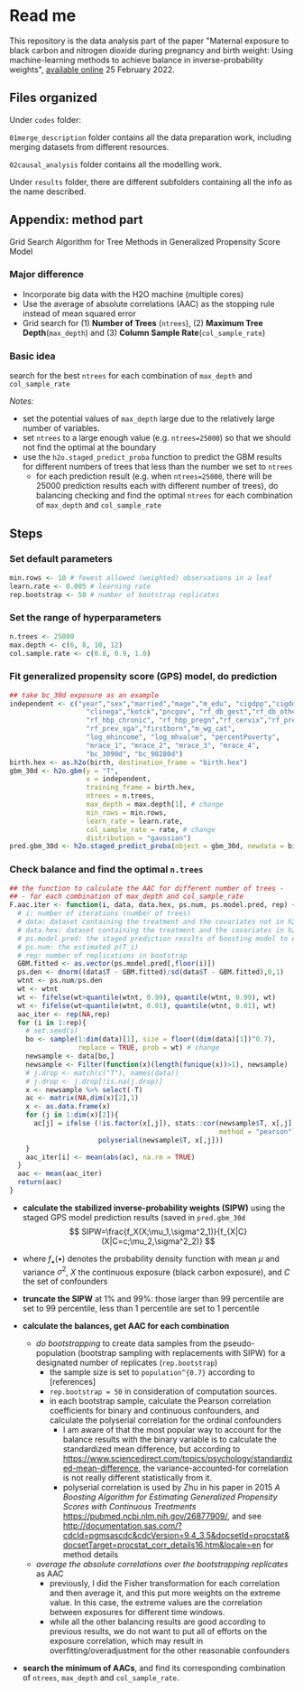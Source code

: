 # Read me

This repository is the data analysis part of the paper "Maternal exposure to black carbon and nitrogen dioxide during pregnancy and birth weight: Using machine-learning methods to achieve balance in inverse-probability weights", [available online](https://doi.org/10.1016/j.envres.2022.112978) 25 February 2022.

## Files organized

Under `codes` folder:

`01merge_description` folder contains all the data preparation work, including merging datasets from different resources.

`02causal_analysis` folder contains all the modelling work.

Under `results` folder, there are different subfolders containing all the info as the name described.

## Appendix: method part

Grid Search Algorithm for Tree Methods in Generalized Propensity Score Model

### Major difference

-   Incorporate big data with the H2O machine (multiple cores)
-   Use the average of absolute correlations (AAC) as the stopping rule instead of mean squared error
-   Grid search for (1) **Number of Trees** (`ntrees`), (2) **Maximum Tree Depth**(`max_depth`) and (3) **Column Sample Rate**(`col_sample_rate`)

### Basic idea

search for the best `ntrees` for each combination of `max_depth` and `col_sample_rate`

*Notes:*

-   set the potential values of `max_depth` large due to the relatively large number of variables.
-   set `ntrees` to a large enough value (e.g. `ntrees=25000`) so that we should not find the optimal at the boundary
-   use the `h2o.staged_predict_proba` function to predict the GBM results for different numbers of trees that less than the number we set to `ntrees`
    -   for each prediction result (e.g. when `ntrees=25000`, there will be 25000 prediction results each with different number of trees), do balancing checking and find the optimal `ntrees` for each combination of `max_depth` and `col_sample_rate`

## Steps

### Set default parameters

``` r
min.rows <- 10 # fewest allowed (weighted) observations in a leaf
learn.rate <- 0.005 # learning rate 
rep.bootstrap <- 50 # number of bootstrap replicates
```

### Set the range of hyperparameters

``` r
n.trees <- 25000
max.depth <- c(6, 8, 10, 12)
col.sample.rate <- c(0.8, 0.9, 1.0)
```

### Fit generalized propensity score (GPS) model, do prediction

``` r
## take bc_30d exposure as an example
independent <- c("year","sex","married","mage","m_edu", "cigdpp","cigddp",
                   "clinega","kotck","pncgov", "rf_db_gest","rf_db_other",
                   "rf_hbp_chronic", "rf_hbp_pregn","rf_cervix","rf_prev_4kg",
                   "rf_prev_sga","firstborn","m_wg_cat",
                   "log_mhincome", "log_mhvalue", "percentPoverty",
                   "mrace_1", "mrace_2", "mrace_3", "mrace_4",
                   "bc_3090d", "bc_90280d")
birth.hex <- as.h2o(birth, destination_frame = "birth.hex")
gbm_30d <- h2o.gbm(y = "T",
                   x = independent,
                   training_frame = birth.hex,
                   ntrees = n.trees, 
                   max_depth = max.depth[1], # change
                   min_rows = min.rows,
                   learn_rate = learn.rate, 
                   col_sample_rate = rate, # change
                   distribution = "gaussian")
pred.gbm_30d <- h2o.staged_predict_proba(object = gbm_30d, newdata = birth.hex)
```

### Check balance and find the optimal `n.trees`

``` r
## the function to calculate the AAC for different number of trees -
## - for each combination of max_depth and col_sample_rate
F.aac.iter <- function(i, data, data.hex, ps.num, ps.model.pred, rep) {
  # i: number of iterations (number of trees) 
  # data: dataset containing the treatment and the covariates not in h2o structure.
  # data.hex: dataset containing the treatment and the covariates in h2o env.
  # ps.model.pred: the staged prediction results of boosting model to estimate (p(T_iX_i)) 
  # ps.num: the estimated p(T_i) 
  # rep: number of replications in bootstrap 
  GBM.fitted <- as.vector(ps.model.pred[,floor(i)])
  ps.den <- dnorm((data$T - GBM.fitted)/sd(data$T - GBM.fitted),0,1)
  wtnt <- ps.num/ps.den
  wt <- wtnt
  wt <- fifelse(wt>quantile(wtnt, 0.99), quantile(wtnt, 0.99), wt)
  wt <- fifelse(wt<quantile(wtnt, 0.01), quantile(wtnt, 0.01), wt)
  aac_iter <- rep(NA,rep) 
  for (i in 1:rep){
    # set.seed(i)
    bo <- sample(1:dim(data)[1], size = floor((dim(data)[1])^0.7), 
                 replace = TRUE, prob = wt) # change
    newsample <- data[bo,]
    newsample <- Filter(function(x)(length(funique(x))>1), newsample)
    # j.drop <- match(c("T"), names(data))
    # j.drop <- j.drop[!is.na(j.drop)]
    x <- newsample %>% select(-T)
    ac <- matrix(NA,dim(x)[2],1)
    x <- as.data.frame(x)
    for (j in 1:dim(x)[2]){
      ac[j] = ifelse (!is.factor(x[,j]), stats::cor(newsample$T, x[,j],
                                                    method = "pearson"),
                      polyserial(newsample$T, x[,j]))
    }
    aac_iter[i] <- mean(abs(ac), na.rm = TRUE)
  }
  aac <- mean(aac_iter)
  return(aac)
}
```

-   **calculate the stabilized inverse-probability weights (SIPW)** using the staged GPS model prediction results (saved in `pred.gbm_30d` $$
    SIPW=\frac{f_X(X;\mu_1,\sigma^2_1)}{f_{X|C}(X|C=c;\mu_2,\sigma^2_2)}
    $$

-   where $f_{\bullet}(\bullet)$ denotes the probability density function with mean $\mu$ and variance $\sigma^2$, $X$ the continuous exposure (black carbon exposure), and $C$ the set of confounders

-   **truncate the SIPW** at 1% and 99%: those larger than 99 percentile are set to 99 percentile, less than 1 percentile are set to 1 percentile

-   **calculate the balances, get AAC for each combination**

    -   *do bootstrapping* to create data samples from the pseudo-population (bootstrap sampling with replacements with SIPW) for a designated number of replicates (`rep.bootstrap`)
        -   the sample size is set to `population^{0.7}` according to [references]
        -   `rep.bootstrap = 50` in consideration of computation sources.
        -   in each bootstrap sample, calculate the Pearson correlation coefficients for binary and continuous confounders, and calculate the polyserial correlation for the ordinal confounders
            -   I am aware of that the most popular way to account for the balance results with the binary variable is to calculate the standardized mean difference, but according to <https://www.sciencedirect.com/topics/psychology/standardized-mean-difference>, the variance-accounted-for correlation is not really different statistically from it.
            -   polyserial correlation is used by Zhu in his paper in 2015 *A Boosting Algorithm for Estimating Generalized Propensity Scores with Continuous Treatments* <https://pubmed.ncbi.nlm.nih.gov/26877909/>, and see <http://documentation.sas.com/?cdcId=pgmsascdc&cdcVersion=9.4_3.5&docsetId=procstat&docsetTarget=procstat_corr_details16.htm&locale=en> for method details
    -   *average the absolute correlations over the bootstrapping replicates* as AAC
        -   previously, I did the Fisher transformation for each correlation and then average it, and this put more weights on the extreme value. In this case, the extreme values are the correlation between exposures for different time windows.
        -   while all the other balancing results are good according to previous results, we do not want to put all of efforts on the exposure correlation, which may result in overfitting/overadjustment for the other reasonable confounders

-   **search the minimum of AACs**, and find its corresponding combination of `ntrees`, `max_depth` and `col_sample_rate`.
